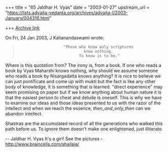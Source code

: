 +++
title = "65 Jaldhar H. Vyas"
date = "2003-01-27"
upstream_url = "https://lists.advaita-vedanta.org/archives/advaita-l/2003-January/004316.html"

+++
[Archive link](https://lists.advaita-vedanta.org/archives/advaita-l/2003-January/004316.html)

On Fri, 24 Jan 2003, J Kalianandaswami wrote:

>
>
>                         "Those who know only scriptures
>                                  know nothing.
>                                To know is to be."

Where is this quotation from?  The irony is, from a book.  If one who
reads a book by Vyas Maharshi knows nothing, why should we assume someone
who reads a book by Nisargadatta knows anything?  It is nice to believe we
can just pontificate and come up with mukti but the fact is like any other
body of knowledge, it is something that is learned.  "direct experience"
may seem promising on paper but if we know anything about human nature it
is that the easiest person to cheat and delude is oneself.  This is why we
have to examine our ideas and those ideas presented to us with the razor
of the intellect and when we reach the essence, _then_and_only_then_ can
we abandon intellect.

Shastras are the accumulated record of all the generations who walked this
path before us.  To ignore them doesn't make one enlightened, just
illiterate.


--
Jaldhar H. Vyas <jaldhar at braincells.com>
It's a girl! See the pictures - http://www.braincells.com/shailaja/

